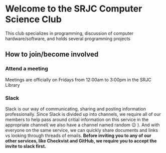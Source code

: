 # Welcome to the SRJC Computer Science Club

This club specializes in programming, discussion of computer hardware/software, and holds several programming projects

## How to join/become involved

### Attend a meeting
Meetings are officially on Fridays from 12:00am to 3:00pm in the SRJC Library

### Slack

Slack is our way of communicating, sharing and posting information professionally. Since Slack is divided up into channels, we require all of our members to help pass around critial information on this service in the appropriate channel( we also have a channel named random :wink: ). And with everyone on the same service, we can quickly share documents and links vs looking through threads of emails. **Before inviting you to any of our other services, like Checkvist and GitHub, we require you to accept the invite to slack first.**